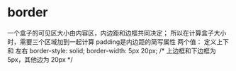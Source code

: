 # border 
一个盒子的可见区大小由内容区，内边距和边框共同决定；
            所以在计算盒子大小时，需要三个区域加到一起计算
            padding是内边距的简写属性
两个值： 定义上下 和 左右
border-style: solid;
border-width: 5px 20px; /* 上边框和下边框为 5px，其他边为 20px */